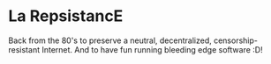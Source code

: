 # La RepsistancE

Back from the 80's to preserve a neutral, decentralized, censorship-resistant Internet. 
And to have fun running bleeding edge software :D!
